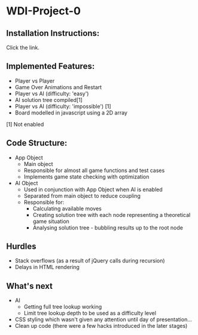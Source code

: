 # WDI-Project-0
## Installation Instructions:
Click the link.

## Implemented Features:
+ Player vs Player
+ Game Over Animations and Restart
+ Player vs AI (difficulty: 'easy')
+ AI solution tree compiled[1]
+ Player vs AI (difficulty: 'impossible') [1]
+ Board modelled in javascript using a 2D array

[1] Not enabled

## Code Structure:
+ App Object
  + Main object
  + Responsible for almost all game functions and test cases
  + Implements game state checking with optimization
+ AI Object
  + Used in conjunction with App Object when AI is enabled
  + Separated from main object to reduce coupling
  + Responsible for:
    + Calculating available moves
    + Creating solution tree with each node representing a theoretical game situation
    + Analysing solution tree - bubbling results up to the root node

## Hurdles
+ Stack overflows (as a result of jQuery calls during recursion)
+ Delays in HTML rendering

## What's next
+ AI
  + Getting full tree lookup working
  + Limit tree lookup depth to be used as a difficulty level
+ CSS styling which wasn't given any attention until day of presentation...
+ Clean up code (there were a few hacks introduced in the later stages)
